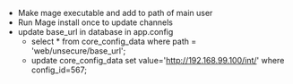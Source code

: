 - Make mage executable and add to path of main user
- Run Mage install once to update channels
- update base_url in database in app.config
  - select * from core_config_data where path = 'web/unsecure/base_url';
  - update core_config_data set value='http://192.168.99.100/int/' where config_id=567;
